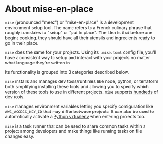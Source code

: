 # About mise-en-place

`mise` (pronounced "meez") or "mise-en-place" is a development environment setup tool.
The name refers to a French culinary phrase that roughly translates to "setup" or "put in place".
The idea is that before one begins cooking, they should have all their utensils and ingredients
ready to go in their place.

`mise` does the same for your projects. Using its `.mise.toml` config file,
you'll have a consistent way to setup and interact with your projects no matter what
language they're written in.

Its functionality is grouped into 3 categories described below.

`mise` installs and manages dev tools/runtimes like node, python, or terraform both
simplifying installing these tools and allowing you to specify which version of these
tools to use in different projects. `mise` supports [hundreds](/plugins) of dev tools.

`mise` manages environment variables letting you specify configuration like
`AWS_ACCESS_KEY_ID` that may differ between projects. It can also be used to
automatically activate a [Python virtualenv](/lang/python) when entering projects too.

`mise` is a task runner that can be used to share common tasks within
a project among developers and make things like running tasks on file changes
easy.
